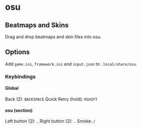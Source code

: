 # osu

## Beatmaps and Skins

Drag and drop beatmaps and skin files into osu.

## Options

Add `game.ini`, `framework.ini` and `input.json` to `.local/share/osu`.

### Keybindings

#### Global

Back (2): `BACKSPACE`
Quick Retry (hold): `RSHIFT`

#### osu (section)

Left button (2): `,`
Right button (2): `.`
Smoke: `/`
